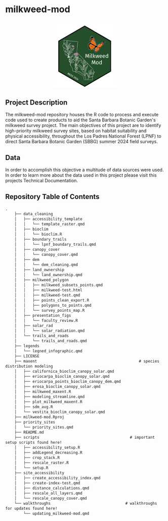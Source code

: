 # milkweed-mod

<h2 align="center">

<img src="https://github.com/MEDS-SBBG-milkweed/milkweed-mod/blob/main/outputs/figs/MilkweedMod-transparent.png" alt="MilkweedMod capstone group hexsticker. Dark green background with a white outline of California, filled in with illustrated milkweed plants and an orange monarch butterfly accompanying the text Milkweed Mod" width="200">

</h2>


## Project Description

The milkweed-mod repository houses the R code to process and execute code used to create products to aid the Santa Barbara Botanic Garden's milkweed survey project. The main objectives of this project are to identify high-priority milkweed survey sites, based on habitat suitability and physical accessibility, throughout the Los Padres National Forest (LPNF) to direct Santa Barbara Botanic Garden (SBBG) summer 2024 field surveys.

## Data

In order to accomplish this objective a multitude of data sources were used. In order to learn more about the data used in this project please visit this projects Technical Documentation.

## Repository Table of Contents
```
.
    ├── data_cleaning
    │   ├── accessibility_template
    │   │   └── template_raster.qmd
    │   ├── bioclim
    │   │   └── bioclim.R
    │   ├── boundary_trails
    │   │   └── lpnf_boundary_trails.qmd
    │   ├── canopy_cover
    │   │   └── canopy_cover.qmd
    │   ├── dem
    │   │   └── dem_cleaning.qmd
    │   ├── land_ownership
    │   │   └── land_ownership.qmd
    │   ├── milkweed_polygon
    │   │   ├── milkweed_subsets_points.qmd
    │   │   ├── milkweed-test.html
    │   │   ├── milkweed-test.qmd
    │   │   ├── points_clean_export.R
    │   │   ├── polygons_to_points.qmd
    │   │   └── survey_points_map.R
    │   ├── presentation_figs
    │   │   └── faculty_review.R
    │   ├── solar_rad
    │   │   └── solar_radiation.qmd
    │   └── trails_and_roads
    │       └── trails_and_roads.qmd
    ├── legends
    │   └── legned_infographic.qmd
    ├── LICENSE
    ├── maxent                                             # species distribution modeling
    │   ├── californica_bioclim_canopy_solar.qmd
    │   ├── eriocarpa_bioclim_canopy_solar.qmd
    │   ├── eriocarpa_points_bioclim_canopy_dem.qmd
    │   ├── erosa_bioclim_canopy_solar.qmd
    │   ├── milkweed_maxent.R
    │   ├── modeling_streamline.qmd
    │   ├── plot_milkweed_maxent.R
    │   ├── sdm_avg.R
    │   └── vestita_bioclim_canopy_solar.qmd
    ├── milkweed-mod.Rproj
    ├── priority_sites
    │   └── priority_sites.qmd
    ├── README.md
    ├── scripts                                        # important setup scripts found here!
    │   ├── accessibility_setup.R
    │   ├── addLegend_decreasing.R
    │   ├── crop_stack.R
    │   ├── rescale_raster.R
    │   └── setup.R
    ├── site_accessibility
    │   ├── create_accessibility_index.qmd
    │   ├── create-index-test.qmd
    │   ├── distance_calculations.qmd
    │   ├── rescale_all_layers.qmd
    │   └── rescale_canopy_cover.qmd
    └── walkthroughs                                 # walkthroughs for updates found here!
        └── updating_milkweed-mod.qmd
```